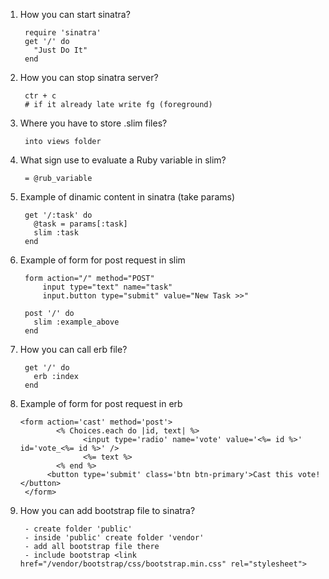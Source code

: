1. How you can start sinatra?
        
        require 'sinatra' 
        get '/' do 
          "Just Do It" 
        end
2. How you can stop sinatra server?
        
        ctr + c
        # if it already late write fg (foreground)
3. Where you have to store .slim files?
        
        into views folder 
4. What sign use to evaluate a Ruby variable in slim?

        = @rub_variable
5. Example of dinamic content in sinatra (take params)
        
        get '/:task' do
          @task = params[:task]
          slim :task
        end
6. Example of form for post request in slim 
        
        form action="/" method="POST"
            input type="text" name="task"
            input.button type="submit" value="New Task >>"
        
        post '/' do
          slim :example_above
        end
7. How you can call erb file?
        
        get '/' do
          erb :index
        end
8.  Example of form for post request in erb
        
        <form action='cast' method='post'>
                <% Choices.each do |id, text| %>
                      <input type='radio' name='vote' value='<%= id %>' id='vote_<%= id %>' />
                      <%= text %>
                <% end %>
              <button type='submit' class='btn btn-primary'>Cast this vote!</button>
         </form>
9. How you can add bootstrap file to sinatra?
        
        - create folder 'public'
        - inside 'public' create folder 'vendor'
        - add all bootstrap file there
        - include bootstrap <link href="/vendor/bootstrap/css/bootstrap.min.css" rel="stylesheet">
